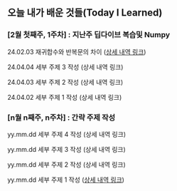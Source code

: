 
## 오늘 내가 배운 것들(Today I Learned)

### [2월 첫째주, 1주차] : 지난주 딥다이브 복습및 Numpy

24.02.03 재귀합수와 반복문의 차이 ([상세 내역 링크](https://github.com/100-hours-a-week/yuju-til/blob/main/Feb/2025-02-03.md))

24.04.04 세부 주제 3 작성 (상세 내역 링크)

24.04.03 세부 주제 2 작성 (상세 내역 링크)

24.04.02 세부 주제 1 작성 (상세 내역 링크)

### [n월 n째주, n주차] : 간략 주제 작성 

yy.mm.dd 세부 주제 4 작성 (상세 내역 링크)

yy.mm.dd 세부 주제 3 작성 (상세 내역 링크)

yy.mm.dd 세부 주제 2 작성 (상세 내역 링크)

yy.mm.dd 세부 주제 1 작성 ([상세 내역 링크](https://github.com/100-hours-a-week/yuju-til/blob/main/Feb/2025-0x-xx.md))
